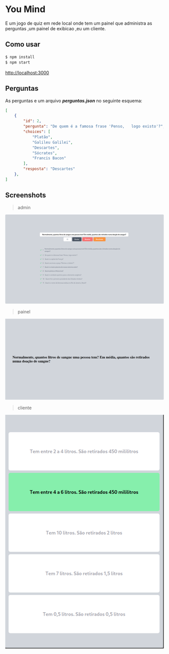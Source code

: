 # You Mind
E um jogo de quiz em rede local onde tem um painel que administra as perguntas ,um painel de exibicao ,eu um cliente.

## Como usar

`$ npm install ` \
`$ npm start` \
\
[http://localhost:3000]()

## Perguntas
As perguntas e um arquivo **_perguntas.json_** no seguinte esquema:
```json
[
    {
        "id": 2,
        "pergunta": "De quem é a famosa frase 'Penso,   logo existo'?",
        "choices": [
            "Platão",
            "Galileu Galilei",
            "Descartes",
            "Sócrates",
            "Francis Bacon"
        ],
        "resposta": "Descartes"
    },
]
```

## Screenshots
> admin

![](/admin.png)
> painel

![](/painel.png)
> cliente

![](/client.png)